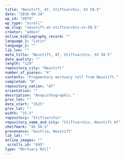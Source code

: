 ```yaml
---
title: "Neustift, AT, Stiftsarchiv, XX 58.5"
date: "2016-09-28"
wp_id: "4979"
wp_type: "scroll"
wp_slug: "neustift-at-stiftsarchiv-xx-58-5"
creator: "admin"
online_bibliography_record: ""
language_1: "Latin"
language_2: ""
lib_lon: ""
meta_title: "Neustift, AT, Stiftsarchiv, XX 58.5"
date_quality: ""
length: "129"
repository_city: "Neustift"
number_of_pieces: "4"
contents: "Fragmentary mortuary roll from Neustift."
completed: "N"
repository_nation: "AT"
orientation: ""
description: "Anopisthographic."
prov_lon: ""
date_start: "1525"
prov_lat: ""
width: "15.5"
repository: "Stiftsarchiv"
repository_name_and_city: "Stiftsarchiv, Neustift AT"
shelfmark: "XX 58.5"
provenance: "Austria, Neustift"
lib_lat: ""
online_images: ""
_scrolls_id: "695"
type: "Mortuary Roll"
---
```



